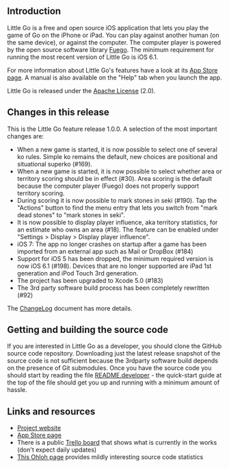 ## Introduction

Little Go is a free and open source iOS application that lets you play the game of Go on the iPhone or iPad. You can play against another human (on the same device), or against the computer. The computer player is powered by the open source software library [Fuego](http://fuego.sf.net/). The minimum requirement for running the most recent version of Little Go is iOS 6.1.

For more information about Little Go's features have a look at its [App Store page](http://itunes.apple.com/us/app/little-go/id490753989?ls=1&mt=8). A manual is also available on the "Help" tab when you launch the app.

Little Go is released under the [Apache License](http://www.apache.org/licenses/LICENSE-2.0) (2.0).


## Changes in this release

This is the Little Go feature release 1.0.0. A selection of the most important changes are:

* When a new game is started, it is now possible to select one of several ko rules. Simple ko remains the default, new choices are positional and situational superko (#169).
* When a new game is started, it is now possible to select whether area or territory scoring should be in effect (#30). Area scoring is the default because the computer player (Fuego) does not properly support territory scoring.
* During scoring it is now possible to mark stones in seki (#190). Tap the "Actions" button to find the menu entry that lets you switch from "mark dead stones" to "mark stones in seki".
* It is now possible to display player influence, aka territory statistics, for an estimate who owns an area (#18). The feature can be enabled under "Settings > Display > Display player influence".
* iOS 7: The app no longer crashes on startup after a game has been imported from an external app such as Mail or DropBox (#184)
* Support for iOS 5 has been dropped, the minimum required version is now iOS 6.1 (#198). Devices that are no longer supported are iPad 1st generation and iPod Touch 3rd generation.
* The project has been upgraded to Xcode 5.0 (#183)
* The 3rd party software build process has been completely rewritten (#92)


The [ChangeLog](doc/ChangeLog) document has more details.


## Getting and building the source code

If you are interested in Little Go as a developer, you should clone the GitHub source code repository. Downloading just the latest release snapshot of the source code is not sufficient because the 3rdparty software build depends on the presence of Git submodules. Once you have the source code you should start by reading the file [README.developer](doc/README.developer) - the quick-start guide at the top of the file should get you up and running with a minimum amount of hassle.


## Links and resources

* [Project website](http://littlego.herzbube.ch/)
* [App Store page](http://itunes.apple.com/us/app/little-go/id490753989?ls=1&mt=8)
* There is a public [Trello board](https://trello.com/board/little-go/4fd84c295027333d460dcc32) that shows what is currently in the works (don't expect daily updates)
* [This Ohloh page](https://www.ohloh.net/p/littlego) provides mildly interesting source code statistics

